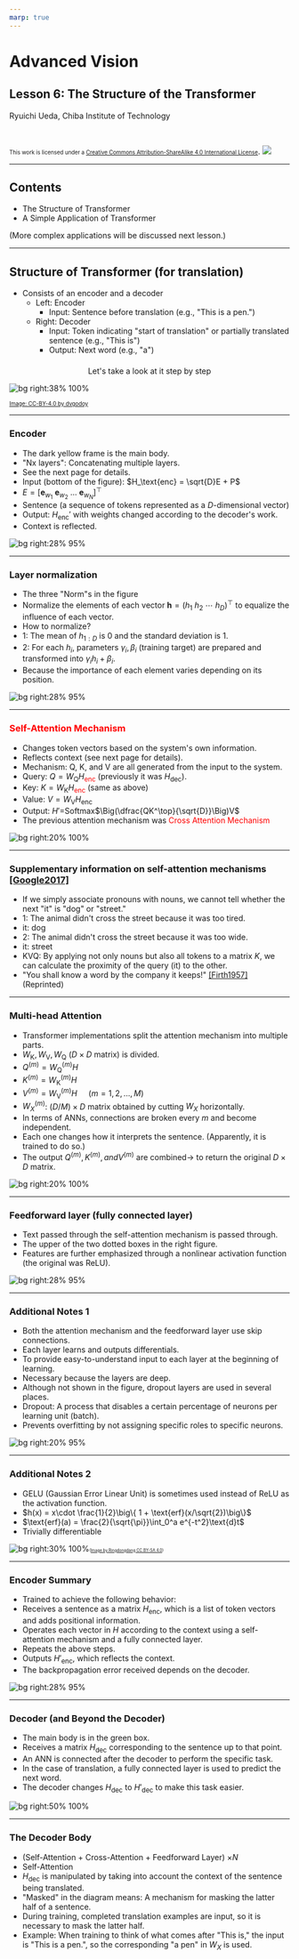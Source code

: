 ```yaml
---
marp: true
---
```


<!-- footer: "Advanced Vision Lesson 6" -->

# Advanced Vision

## Lesson 6: The Structure of the Transformer

Ryuichi Ueda, Chiba Institute of Technology

<br />

<span style="font-size:70%">This work is licensed under a </span>[<span style="font-size:70%">Creative Commons Attribution-ShareAlike 4.0 International License</span>](https://creativecommons.org/licenses/by-sa/4.0/).
![](https://i.creativecommons.org/l/by-sa/4.0/88x31.png)

---

<!-- paginate: true -->

## Contents

- The Structure of Transformer
- A Simple Application of Transformer

(More complex applications will be discussed next lesson.)

---

## Structure of Transformer (for translation)

- Consists of an encoder and a decoder
    - Left: Encoder
        - Input: Sentence before translation (e.g., "This is a pen.")
    - Right: Decoder
        - Input: Token indicating "start of translation" or partially translated sentence (e.g., "This is")
        - Output: Next word (e.g., "a")

<center style="padding-top:0.5em">Let's take a look at it step by step</center>

![bg right:38% 100%](https://upload.wikimedia.org/wikipedia/commons/3/34/Transformer%2C_full_architecture.png)

[<span style="font-size:70%">Image: CC-BY-4.0 by dvgodoy</span>](https://commons.wikimedia.org/wiki/File:Transformer,_full_architecture.png)

---

### Encoder

- The dark yellow frame is the main body.
- "Nx layers": Concatenating multiple layers.
- See the next page for details.
- Input (bottom of the figure): $H_\text{enc} = \sqrt{D}E + P$
- $E=[\boldsymbol{e}_{w_1}\ \boldsymbol{e}_{w_2}\ \dots\ \boldsymbol{e}_{w_N}]^\top$
- Sentence (a sequence of tokens represented as a $D$-dimensional vector)
- Output: $H_\text{enc}'$ with weights changed according to the decoder's work.
- Context is reflected.

![bg right:28% 95%](./figs/transformer_encoder.png)

---

### Layer normalization

- The three "Norm"s in the figure
- Normalize the elements of each vector $\boldsymbol{h}=(h_1 \ h_2 \ \cdots \ h_D)^\top$ to equalize the influence of each vector.
- How to normalize?
- 1: The mean of $h_{1:D}$ is $0$ and the standard deviation is $1$.
- 2: For each $h_i$, parameters $\gamma_i, \beta_i$ (training target) are prepared and transformed into $\gamma_ih_i + \beta_i$.
- Because the importance of each element varies depending on its position.

![bg right:28% 95%](./figs/transformer_encoder.png)

---

### <span style="color:red">Self-Attention Mechanism</span>

- Changes token vectors based on the system's own information.
- Reflects context (see next page for details).
- Mechanism: Q, K, and V are all generated from the input to the system.
- Query: $Q= W_\text{Q}H$<span style="color:red">$_\text{enc}$</span> (previously it was $H_\text{dec}$).
- Key: $K= W_\text{K}H$<span style="color:red">$_\text{enc}$</span> (same as above)
- Value: $V= W_\text{V}H_\text{enc}$
- Output: $H'=$Softmax$\Big(\dfrac{QK^\top}{\sqrt{D}}\Big)V$
- The previous attention mechanism was <span style="color:red">Cross Attention Mechanism</span>

![bg right:20% 100%](./figs/transformer_kvq.png)

---

### Supplementary information on self-attention mechanisms [[Google2017]](https://research.google/blog/transformer-a-novel-neural-network-architecture-for-language-understanding/)

- If we simply associate pronouns with nouns,
we cannot tell whether the next "it" is "dog" or "street."
- 1: The animal didn't cross the street because it was too tired.
- it: dog
- 2: The animal didn't cross the street because it was too wide.
- it: street
- KVQ: By applying not only nouns but also all tokens to a matrix $K$, we can calculate the proximity of the query (it) to the other.
- "You shall know a word by the company it keeps!" [[Firth1957]](https://cs.brown.edu/courses/csci2952d/readings/lecture1-firth.pdf) (Reprinted)

---

### Multi-head Attention

- Transformer implementations split the attention mechanism into multiple parts.
- $W_\text{K}, W_\text{V}, W_\text{Q}$ ($D \times D$ matrix) is divided.
- $Q^{(m)}= W_\text{Q}^{(m)}H$
- $K^{(m)}= W_\text{K}^{(m)}H$
- $V^{(m)}= W_\text{V}^{(m)}H\quad$ ($m=1, 2, \dots, M$)
- $W_X^{(m)}$: $(D/M) \times D$ matrix obtained by cutting $W_X$ horizontally.
- In terms of ANNs, connections are broken every $m$ and become independent.
- Each one changes how it interprets the sentence.
(Apparently, it is trained to do so.)
- The output $Q^{(m)}, K^{(m)}, and V^{(m)}$ are combined$\rightarrow$ to return the original $D \times D$ matrix.

![bg right:20% 100%](./figs/transformer_kvq.png)

---

### Feedforward layer (fully connected layer)

- Text passed through the self-attention mechanism is passed through.
- The upper of the two dotted boxes in the right figure.
- Features are further emphasized through a nonlinear activation function (the original was ReLU).

![bg right:28% 95%](./figs/transformer_encoder.png)

---

### Additional Notes 1

- Both the attention mechanism and the feedforward layer use skip connections.
- Each layer learns and outputs differentials.
- To provide easy-to-understand input to each layer at the beginning of learning.
- Necessary because the layers are deep.
- Although not shown in the figure, dropout layers are used in several places.
- Dropout: A process that disables a certain percentage of neurons per learning unit (batch).
- Prevents overfitting by not assigning specific roles to specific neurons.

![bg right:20% 95%](./figs/transformer_encoder_body.png)

---

### Additional Notes 2

- GELU (Gaussian Error Linear Unit) is sometimes used instead of ReLU as the activation function.
- $h(x) = x\cdot \frac{1}{2}\big\{ 1 + \text{erf}(x/\sqrt{2})\big\}$
- $\text{erf}(a) = \frac{2}{\sqrt{\pi}}\int_0^a e^{-t^2}\text{d}t$
- Trivially differentiable

![bg right:30% 100%](https://upload.wikimedia.org/wikipedia/commons/4/42/ReLU_and_GELU.svg)<span style="font-size:50%">([Image by Ringdongdang CC BY-SA 4.0](https://commons.wikimedia.org/wiki/File:ReLU_and_GELU.svg))

---
### Encoder Summary

- Trained to achieve the following behavior:
- Receives a sentence as a matrix $H_\text{enc}$, which is a list of token vectors and adds positional information.
- Operates each vector in $H$ according to the context using a self-attention mechanism and a fully connected layer.
- Repeats the above steps.
- Outputs $H'_\text{enc}$, which reflects the context.
- The backpropagation error received depends on the decoder.

![bg right:28% 95%](./figs/transformer_encoder.png)

---
### Decoder (and Beyond the Decoder)

- The main body is in the green box.
- Receives a matrix $H_\text{dec}$ corresponding to the sentence up to that point.
- An ANN is connected after the decoder to perform the specific task.
- In the case of translation, a fully connected layer is used to predict the next word.
- The decoder changes $H_\text{dec}$ to $H'_\text{dec}$ to make this task easier.

![bg right:50% 100%](./figs/transformer_decoder.png)

---

### The Decoder Body

- (Self-Attention + Cross-Attention + Feedforward Layer) $\times N$
- Self-Attention
- $H_\text{dec}$ is manipulated by taking into account the context of the sentence being translated.
- "Masked" in the diagram means: A mechanism for masking the latter half of a sentence.
- During training, completed translation examples are input, so it is necessary to mask the latter half.
- Example: When training to think of what comes after "This is," the input is "This is a pen.", so the corresponding "a pen" in $W_X$ is used.
